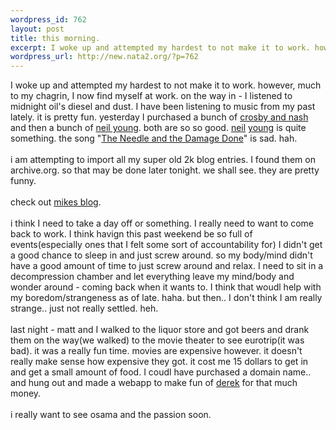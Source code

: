 ```yaml
--- 
wordpress_id: 762
layout: post
title: this morning.
excerpt: I woke up and attempted my hardest to not make it to work. however, much to my chagrin, I now find myself at work. on the way in - I listened to midnight oil's diesel and dust. I have been listening to music from my past lately. it is pretty fun. yesterday I purchased a bunch of crosby and nash and then a b...
wordpress_url: http://new.nata2.org/?p=762
---
```

I woke up and attempted my hardest to not make it to work. however, much to my chagrin, I now find myself at work. on the way in - I listened to midnight oil's diesel and dust. I have been listening to music from my past lately. it is pretty fun. yesterday I purchased a bunch of <a href="http://phobos.apple.com/WebObjects/MZStore.woa/wa/viewArtist?artistId=26435">crosby and nash</a> and then a bunch of <a href="http://phobos.apple.com/WebObjects/MZStore.woa/wa/viewArtist?artistId=147370">neil young</a>. both are so so good. <a href="http://phobos.apple.com/WebObjects/MZStore.woa/wa/viewAlbum?playlistId=614915">neil</a> <a href="http://phobos.apple.com/WebObjects/MZStore.woa/wa/viewAlbum?playlistId=614991">young</a> is quite something. the song "<a href="http://phobos.apple.com/WebObjects/MZStore.woa/wa/viewAlbum?playlistId=614915&selectedItemId=614889">The Needle and the Damage Done</a>" is sad. hah. <br/><br/>i am attempting to import all my super old 2k blog entries. I found them on archive.org. so that may be done later tonight. we shall see. they are pretty funny. <br/><br/>check out <a href="http://www.proxientunit.com/">mikes blog</a>.<br/><br/>i think I need to take a day off or something. I really need to want to come back to work. I think havign this past weekend be so full of events(especially ones that I felt some sort of accountability for) I didn't get a good chance to sleep in and just screw around. so my body/mind didn't have a good amount of time to just screw around and relax. I need to sit in a decompression chamber and let everything leave my mind/body and wonder around - coming back when it wants to. I think that woudl help with my boredom/strangeness as of late. haha. but then.. I don't think I am really strange.. just not really settled. heh. <br/><br/>last night - matt and I walked to the liquor store and got beers and drank them on the way(we walked) to the movie theater to see eurotrip(it was bad). it was a really fun time. movies are expensive however. it doesn't really make sense how expensive they got. it cost me 15 dollars to get in and get a small amount of food. I coudl have purchased a domain name.. and hung out and made a webapp to make fun of <a href="http://derek.broox.com">derek</a> for that much money. <br/><br/>i really want to see osama and the passion soon. 
